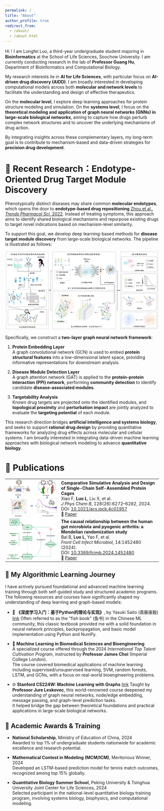 ```yaml
---
permalink: /
title: "About"
author_profile: true
redirect_from: 
  - /about/
  - /about.html
---
```


Hi！I am Longfei Luo, a third-year undergraduate student majoring in **Bioinformatics** at the School of Life Sciences, Soochow University. I am currently conducting research in the lab of **Professor Guang Hu**, Department of Bioinformatics and Computational Biology.

My research interests lie in **AI for Life Sciences**, with particular focus on **AI-driven drug discovery (AIDD)**. I am broadly interested in developing computational models across both **molecular and network levels** to facilitate the understanding and design of effective therapeutics.

On the **molecular level**, I explore deep learning approaches for protein structure modeling and simulation. On the **systems level**, I focus on the **theoretical modeling and application of graph neural networks (GNNs) in large-scale biological networks**, aiming to capture how drugs perturb complex network structures and to uncover the underlying mechanisms of drug action.

By integrating insights across these complementary layers, my long-term goal is to contribute to mechanism-based and data-driven strategies for **precision drug development**.

🔬 Recent Research：Endotype-Oriented Drug Target Module Discovery
======

Phenotypically distinct diseases may share common **molecular endotypes**, which opens the door to **endotype-based drug repositioning** [Zhou et al., *Trends Pharmacol Sci*, 2022](https://www.cell.com/trends/pharmacological-sciences/pdf/S0165-6147(21)00221-2.pdf). Instead of treating symptoms, this approach aims to identify shared biological mechanisms and repurpose existing drugs to target novel indications based on mechanism-level similarity.

To support this goal, we develop deep learning-based methods for **disease target module discovery** from large-scale biological networks. The pipeline is illustrated as follows:

![Technical Framework](research_pipline.png)

Specifically, we construct a **two-layer graph neural network framework**:

1. **Protein Embedding Layer**  
   A graph convolutional network (GCN) is used to embed **protein structural features** into a low-dimensional latent space, providing informative representations for downstream analysis.

2. **Disease Module Detection Layer**  
   A graph attention network (GAT) is applied to the **protein-protein interaction (PPI) network**, performing **community detection** to identify candidate **disease-associated modules**.

3. **Targetability Analysis**  
   Known drug targets are projected onto the identified modules, and **topological proximity** and **perturbation impact** are jointly analyzed to evaluate the **targeting potential** of each module.

This research direction bridges **artificial intelligence and systems biology**, and seeks to support **rational drug design** by providing quantitative frameworks for analyzing drug effects across molecular and cellular systems. I am broadly interested in integrating data-driven machine learning approaches with biological network modeling to advance **quantitative biology**.

📝 Publications
======

<table>
  <tr>
    <td width="35%">
      <img src="/images/jpcb.png" alt="Protein Cage Paper" style="width:100%">
    </td>
    <td>
      <b>Comparative Simulative Analysis and Design of Single-Chain Self-Assembled Protein Cages</b><br>
      Xiao F, <b>Luo L</b>, Liu X, et al.<br>
      <i>J Phys Chem B</i>, 128(26):6272–6282, 2024.<br>
      DOI: <a href="https://doi.org/10.1021/acs.jpcb.4c01957" target="_blank">10.1021/acs.jpcb.4c01957</a><br>
      🔗 <a href="https://pubs.acs.org/doi/10.1021/acs.jpcb.4c01957" target="_blank">Paper</a>
    </td>
  </tr>

  <tr>
    <td>
      <img src="/images/fcimb.png" alt="Gut Microbiota MR" style="width:100%">
    </td>
    <td>
      <b>The causal relationship between the human gut microbiota and pyogenic arthritis: a Mendelian randomization study</b><br>
      Bai B, <b>Luo L</b>, Yao F, et al.<br>
      <i>Front Cell Infect Microbiol</i>, 14:1452480 (2024).<br>
      DOI: <a href="https://doi.org/10.3389/fcimb.2024.1452480" target="_blank">10.3389/fcimb.2024.1452480</a><br>
      🔗 <a href="https://www.frontiersin.org/articles/10.3389/fcimb.2024.1452480/full" target="_blank">Paper</a>
    </td>
  </tr>
</table>



📘 My Algorithmic Learning Journey
------
I have actively pursued foundational and advanced machine learning training through both self-guided study and structured academic programs. The following resources and courses have significantly shaped my understanding of deep learning and graph-based models:

- 📖 **《深度学习入门：基于Python的理论与实现》**, by Yasuki Saito (斋藤康毅) [link](https://github.com/qiaohaoforever/DeepLearningFromScratch)
  Often referred to as the "fish book" (鱼书) in the Chinese ML community, this classic textbook provided me with a solid foundation in neural network principles, backpropagation, and basic model implementation using Python and NumPy.

- 🧬 **Machine Learning in Biomedical Sciences and Bioengineering**  
  A specialized course offered through the 2024 *International Top Talent Cultivation Program*, instructed by **Professor James Choi** (Imperial College London).  
  The course covered biomedical applications of machine learning including supervised/unsupervised learning, SVM, random forests, LSTM, and GCNs, with a focus on real-world bioengineering problems.

- 🌐 **Stanford CS224W: Machine Learning with Graphs**  [link](https://web.stanford.edu/class/cs224w/)
  Taught by **Professor Jure Leskovec**, this world-renowned course deepened my understanding of graph neural networks, node/edge embedding, message passing, and graph-level prediction tasks.  
  It helped bridge the gap between theoretical foundations and practical applications in large-scale biological networks.

🌟 Academic Awards & Training
------
- **National Scholarship**, Ministry of Education of China, 2024  
  Awarded to top 1% of undergraduate students nationwide for academic excellence and research potential.

- **Mathematical Contest in Modeling (MCM/ICM)**, Meritorious Winner, 2024  
  Developed an LSTM-based prediction model for tennis match outcomes, recognized among top 15% globally.

- **Quantitative Biology Summer School**, Peking University & Tsinghua University Joint Center for Life Sciences, 2024  
  Selected participant in the national-level quantitative biology training program, involving systems biology, biophysics, and computational modeling.
